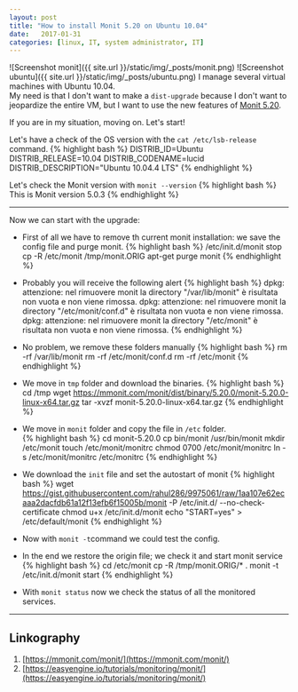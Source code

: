 ```yaml
---
layout: post
title: "How to install Monit 5.20 on Ubuntu 10.04"
date:   2017-01-31
categories: [linux, IT, system administrator, IT]
---
```

![Screenshot monit]({{ site.url }}/static/img/_posts/monit.png)
![Screenshot ubuntu]({{ site.url }}/static/img/_posts/ubuntu.png)
I manage several virtual machines with Ubuntu 10.04.<br>
My need is that I don't want to make a `dist-upgrade` because I don't want to jeopardize the entire VM, but I want to use the new features of [Monit 5.20](https://mmonit.com/monit/changes/).

If you are in my situation, moving on. Let's start!

Let's have a check of the OS version with the `cat /etc/lsb-release` command.
{% highlight bash %}
DISTRIB_ID=Ubuntu
DISTRIB_RELEASE=10.04
DISTRIB_CODENAME=lucid
DISTRIB_DESCRIPTION="Ubuntu 10.04.4 LTS"
{% endhighlight %}

Let's check the Monit version with `monit --version`
{% highlight bash %}
This is Monit version 5.0.3
{% endhighlight %}

---

Now we can start with the upgrade:

- First of all we have to remove th current monit installation: we save the config file and purge monit.
{% highlight bash %}
/etc/init.d/monit stop
cp -R /etc/monit /tmp/monit.ORIG
apt-get purge monit
{% endhighlight %}

- Probably you will receive the following alert
{% highlight bash %}
dpkg: attenzione: nel rimuovere monit la directory "/var/lib/monit" è risultata non vuota e non viene rimossa.
dpkg: attenzione: nel rimuovere monit la directory "/etc/monit/conf.d" è risultata non vuota e non viene rimossa.
dpkg: attenzione: nel rimuovere monit la directory "/etc/monit" è risultata non vuota e non viene rimossa.
{% endhighlight %}

- No problem, we remove these folders manually
{% highlight bash %}
rm -rf /var/lib/monit
rm -rf /etc/monit/conf.d
rm -rf /etc/monit
{% endhighlight %}

- We move in `tmp` folder and download the binaries.
{% highlight bash %}
cd /tmp
wget https://mmonit.com/monit/dist/binary/5.20.0/monit-5.20.0-linux-x64.tar.gz
tar -xvzf monit-5.20.0-linux-x64.tar.gz
{% endhighlight %}

- We move in `monit` folder and copy the file in `/etc` folder.<br>
{% highlight bash %}
cd monit-5.20.0
cp bin/monit /usr/bin/monit
mkdir /etc/monit
touch /etc/monit/monitrc
chmod 0700 /etc/monit/monitrc
ln -s /etc/monit/monitrc /etc/monitrc
{% endhighlight %}

- We download the `init` file and set the autostart of monit
{% highlight bash %}
wget https://gist.githubusercontent.com/rahul286/9975061/raw/1aa107e62ecaaa2dacfdb61a12f13efb6f15005b/monit -P /etc/init.d/ --no-check-certificate
chmod u+x /etc/init.d/monit
echo "START=yes" > /etc/default/monit
{% endhighlight %}

- Now with `monit -t`command we could test the config.

- In the end we restore the origin file; we check it and start monit service
{% highlight bash %}
cd /etc/monit
cp -R /tmp/monit.ORIG/* .
monit -t
/etc/init.d/monit start
{% endhighlight %}

- With `monit status` now we check the status of all the monitored services.

---

## Linkography
1. [https://mmonit.com/monit/](https://mmonit.com/monit/)
2. [https://easyengine.io/tutorials/monitoring/monit/](https://easyengine.io/tutorials/monitoring/monit/)
